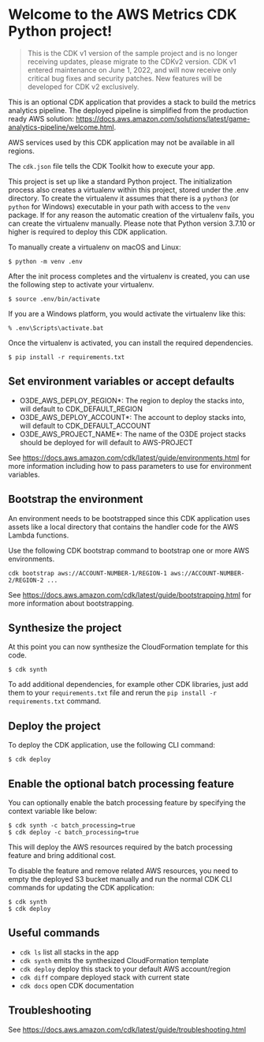 # Welcome to the AWS Metrics CDK Python project!

> This is the CDK v1 version of the sample project and is no longer receiving updates, please migrate to the CDKv2 version. 
CDK v1 entered maintenance on June 1, 2022, and will now receive only critical bug fixes and security patches. New features will be developed for CDK v2 exclusively.

This is an optional CDK application that provides a stack to build the metrics analytics pipeline. The deployed pipeline is simplified from the production ready AWS solution:
https://docs.aws.amazon.com/solutions/latest/game-analytics-pipeline/welcome.html.

AWS services used by this CDK application may not be available in all regions.

The `cdk.json` file tells the CDK Toolkit how to execute your app.

This project is set up like a standard Python project. The initialization
process also creates a virtualenv within this project, stored under the .env
directory.  To create the virtualenv it assumes that there is a `python3`
(or `python` for Windows) executable in your path with access to the `venv`
package. If for any reason the automatic creation of the virtualenv fails,
you can create the virtualenv manually. Please note that Python version 3.7.10 or higher is required to deploy this CDK application.

To manually create a virtualenv on macOS and Linux:

```
$ python -m venv .env
```

After the init process completes and the virtualenv is created, you can use the following
step to activate your virtualenv.

```
$ source .env/bin/activate
```

If you are a Windows platform, you would activate the virtualenv like this:

```
% .env\Scripts\activate.bat
```

Once the virtualenv is activated, you can install the required dependencies.

```
$ pip install -r requirements.txt
```

## Set environment variables or accept defaults

* O3DE_AWS_DEPLOY_REGION*: The region to deploy the stacks into, will default to CDK_DEFAULT_REGION
* O3DE_AWS_DEPLOY_ACCOUNT*: The account to deploy stacks into, will default to CDK_DEFAULT_ACCOUNT
* O3DE_AWS_PROJECT_NAME*: The name of the O3DE project stacks should be deployed for will default to AWS-PROJECT

See https://docs.aws.amazon.com/cdk/latest/guide/environments.html for more information including how to pass parameters
to use for environment variables.

## Bootstrap the environment
An environment needs to be bootstrapped since this CDK application uses assets like a local directory that contains the handler code for the AWS Lambda functions.

Use the following CDK bootstrap command to bootstrap one or more AWS environments.

```
cdk bootstrap aws://ACCOUNT-NUMBER-1/REGION-1 aws://ACCOUNT-NUMBER-2/REGION-2 ...
```

See https://docs.aws.amazon.com/cdk/latest/guide/bootstrapping.html for more information about bootstrapping.

## Synthesize the project
At this point you can now synthesize the CloudFormation template for this code.

```
$ cdk synth
```

To add additional dependencies, for example other CDK libraries, just add
them to your `requirements.txt` file and rerun the `pip install -r requirements.txt`
command.

## Deploy the project
To deploy the CDK application, use the following CLI command:

```
$ cdk deploy
```

## Enable the optional batch processing feature
You can optionally enable the batch processing feature by specifying the context variable like below:

```
$ cdk synth -c batch_processing=true
$ cdk deploy -c batch_processing=true
```

This will deploy the AWS resources required by the batch processing feature and bring additional cost.

To disable the feature and remove related AWS resources, you need to empty the deployed S3 bucket manually and run the normal CDK CLI commands for updating the CDK application:

```
$ cdk synth
$ cdk deploy
```

## Useful commands

 * `cdk ls`          list all stacks in the app
 * `cdk synth`       emits the synthesized CloudFormation template
 * `cdk deploy`      deploy this stack to your default AWS account/region
 * `cdk diff`        compare deployed stack with current state
 * `cdk docs`        open CDK documentation
 
## Troubleshooting

See https://docs.aws.amazon.com/cdk/latest/guide/troubleshooting.html

